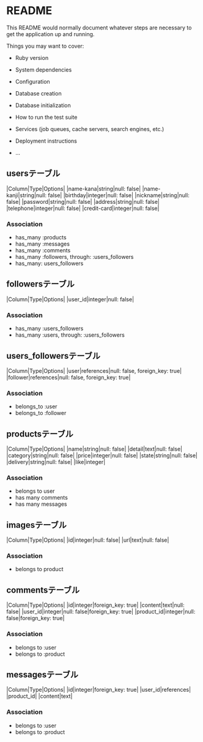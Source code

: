 # README

This README would normally document whatever steps are necessary to get the
application up and running.

Things you may want to cover:

* Ruby version

* System dependencies

* Configuration

* Database creation

* Database initialization

* How to run the test suite

* Services (job queues, cache servers, search engines, etc.)

* Deployment instructions

* ...

## usersテーブル
|Column|Type|Options|
|name-kana|string|null: false|
|name-kanji|string|null: false|
|birthday|integer|null: false|
|nickname|string|null: false|
|password|string|null: false|
|address|string|null: false|
|telephone|integer|null: false|
|credit-card|integer|null: false|

### Association
- has_many :products
- has_many :messages
- has_many :comments
- has_many :followers, through: :users_followers
- has_many: users_followers

## followersテーブル
|Column|Type|Options|
|user_id|integer|null: false|

### Association
- has_many :users_followers
- has_many :users, through: :users_followers

## users_followersテーブル
|Column|Type|Options|
|user|references|null: false, foreign_key: true|
|follower|references|null: false, foreign_key: true|

### Association
- belongs_to :user
- belongs_to :follower

## productsテーブル
|Column|Type|Options|
|name|string|null: false|
|detail|text|null: false|
|category|string|null: false|
|price|integer|null: false|
|state|string|null: false|
|delivery|string|null: false|
|like|integer|

### Association
- belongs to user
- has many comments
- has many messages

## imagesテーブル
|Column|Type|Options|
|id|integer|null: false|
|url|text|null: false|

### Association
- belongs to product

## commentsテーブル
|Column|Type|Options|
|id|integer|foreign_key: true|
|content|text|null: false|
|user_id|integer|null: false|foreign_key: true|
|product_id|integer|null: false|foreign_key: true|

### Association
- belongs to :user
- belongs to :product

## messagesテーブル
|Column|Type|Options|
|id|integer|foreign_key: true|
|user_id|references|
|product_id|
|content|text|

### Association
- belongs to :user
- belongs to :product